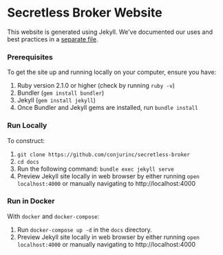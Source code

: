 # Secretless Broker Website

This website is generated using Jekyll. We've documented our uses and best practices in a [separate file](jekyll-structure.md).

### Prerequisites
To get the site up and running locally on your computer, ensure you have:
1. Ruby version 2.1.0 or higher (check by running `ruby -v`)
2. Bundler (`gem install bundler`)
3. Jekyll (`gem install jekyll`)
4. Once Bundler and Jekyll gems are installed, run `bundle install`

### Run Locally
To construct:
1. `git clone https://github.com/conjurinc/secretless-broker`
2. `cd docs`
3. Run the following command:
`bundle exec jekyll serve`
4. Preview Jekyll site locally in web browser by either running `open localhost:4000` or manually navigating to http://localhost:4000

### Run in Docker
With `docker` and `docker-compose`:

1. Run `docker-compose up -d` in the `docs` directory. 
2. Preview Jekyll site locally in web browser by either running `open localhost:4000` or manually navigating to http://localhost:4000
